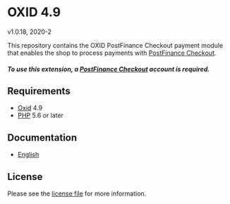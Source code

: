 # OXID 4.9

v1.0.18, 2020-2

This repository contains the OXID  PostFinance Checkout payment module that enables the shop to process payments with [PostFinance Checkout](https://www.postfinance.ch/checkout).

##### To use this extension, a [PostFinance Checkout](https://www.postfinance.ch/checkout) account is required.

## Requirements

* [Oxid](https://www.oxid-esales.com/) 4.9
* [PHP](http://php.net/) 5.6 or later

## Documentation

* [English](https://plugin-documentation.postfinance-checkout.ch/pfpayments/oxid-4.9/1.0.18/docs/en/documentation.html)

## License

Please see the [license file](https://github.com/pfpayments/oxid-4.9/blob/1.0.18/LICENSE) for more information.
